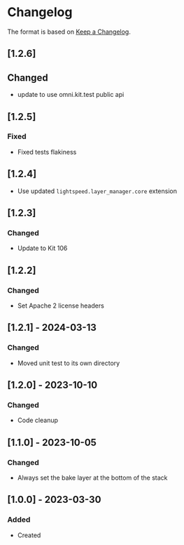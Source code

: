 # Changelog
The format is based on [Keep a Changelog](https://keepachangelog.com/en/1.0.0/).

## [1.2.6]
## Changed
- update to use omni.kit.test public api

## [1.2.5]
### Fixed
- Fixed tests flakiness

## [1.2.4]
- Use updated `lightspeed.layer_manager.core` extension

## [1.2.3]
### Changed
- Update to Kit 106

## [1.2.2]
### Changed
- Set Apache 2 license headers

## [1.2.1] - 2024-03-13
### Changed
- Moved unit test to its own directory

## [1.2.0] - 2023-10-10
### Changed
- Code cleanup

## [1.1.0] - 2023-10-05
### Changed
- Always set the bake layer at the bottom of the stack

## [1.0.0] - 2023-03-30
### Added
- Created
